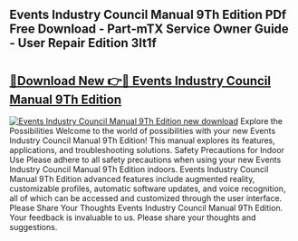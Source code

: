 ## Events Industry Council Manual 9Th Edition PDf Free Download - Part-mTX Service Owner Guide - User Repair Edition 3lt1f

# <h2><a href="http://bc38992.oget.top/?id=Events+Industry+Council+Manual+9Th+Edition">🔗Download New 👉🔴 Events Industry Council Manual 9Th Edition</a></h2>

[![Events Industry Council Manual 9Th Edition new download](https://i.imgur.com/5g1atiW.png)](http://bc38992.oget.top/?id=Events+Industry+Council+Manual+9Th+Edition)
Explore the Possibilities Welcome to the world of possibilities with your new Events Industry Council Manual 9Th Edition! This manual explores its features, applications, and troubleshooting solutions. Safety Precautions for Indoor Use Please adhere to all safety precautions when using your new Events Industry Council Manual 9Th Edition indoors. Events Industry Council Manual 9Th Edition advanced features include augmented reality, customizable profiles, automatic software updates, and voice recognition, all of which can be accessed and customized through the user interface. Please Share Your Thoughts Events Industry Council Manual 9Th Edition. Your feedback is invaluable to us. Please share your thoughts and suggestions.

